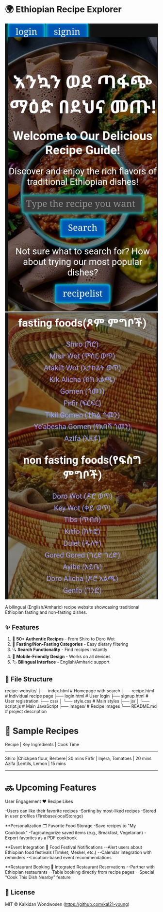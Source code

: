 # 🌍 Ethiopian Recipe Explorer

![Project Screenshot](./asset/home-page.jpg) 
![Project Screenshot](./asset/recipelistpage.jpg) 



A bilingual (English/Amharic) recipe website showcasing traditional Ethiopian fasting and non-fasting dishes.

## ✨ Features

1. 🍲 **50+ Authentic Recipes** - From Shiro to Doro Wot
2. 🌱 **Fasting/Non-Fasting Categories** - Easy dietary filtering
3. 🔍 **Search Functionality** - Find recipes instantly
4. 📱 **Mobile-Friendly Design** - Works on all devices
5. 🏷️ **Bilingual Interface** - English/Amharic support

## 📂 File Structure
recipe-website/
├── index.html # Homepage with search
├── recipe.html # Individual recipe page
├── login.html # User login
├── signup.html # User registration
├── css/
│ └── style.css # Main styles
├── js/
│ └── script.js # Main JavaScript
├── images/ # Recipe images
└── README.md # project description
# 🍳 Sample Recipes
Recipe |	Key Ingredients    |	Cook Time
______________________________________________
Shiro  |Chickpea flour, Berbere|	30 mins
Firfir |	Injera, Tomatoes   |	20 mins
Azifa  |Lentils, Lemon	       |    15 mins
_______________________________________________
# 🔜 Upcoming Features
User Engagement
❤️ Recipe Likes

-Users can like their favorite recipes
-Sorting by most-liked recipes
-Stored in user profiles (Firebase/localStorage)

**Personalization
🗂️ Favorite Food Storage
-Save recipes to "My Cookbook"
-Tag/categorize saved items (e.g., Breakfast, Vegetarian)
-Export favorites as a PDF cookbook

**Event Integration
🎉 Food Festival Notifications
--Alert users about Ethiopian food festivals (Timket, Meskel, etc.)
--Calendar integration with reminders
--Location-based event recommendations

**Restaurant Booking
🏨 Integrated Restaurant Reservations
--Partner with Ethiopian restaurants
--Table booking directly from recipe pages
--Special "Cook This Dish Nearby" feature
## 📜 License  
MIT © Kalkidan Wondwosen (https://github.com/kal21-young)  


